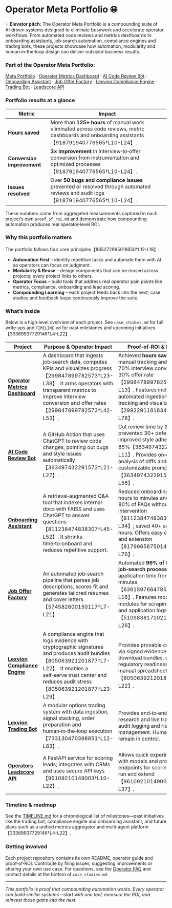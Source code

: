 # Operator Meta Portfolio 🌐

💡 **Elevator pitch:** The Operator Meta Portfolio is a compounding suite of AI‑driven systems designed to eliminate busywork and accelerate operator workflows. From automated code reviews and metrics dashboards to onboarding assistants, job‑search automation, compliance engines and trading bots, these projects showcase how automation, modularity and human‑in‑the‑loop design can deliver outsized business results.

### Part of the Operator Meta Portfolio:
[Meta Portfolio](#) · [Operator Metrics Dashboard](https://github.com/Bigmannot23/operator_metrics_dashboard) · [AI Code Review Bot](https://github.com/Bigmannot23/ai_code_review_bot) · [Onboarding Assistant](https://github.com/Bigmannot23/Onboarding_Assistant) · [Job Offer Factory](https://github.com/Bigmannot23/job_offer_factory_autorun) · [Lexvion Compliance Engine](https://github.com/Bigmannot23/lexvion) · [Trading Bot](https://github.com/Bigmannot23/lexvion_trading_bot_full_auto) · [Leadscore API](https://github.com/Bigmannot23/operators-leadscore-api)

### Portfolio results at a glance
| Metric | Impact |
|---|---|
| **Hours saved** | More than **125+ hours** of manual work eliminated across code reviews, metric dashboards and onboarding assistants【918791940776565†L10-L24】. |
| **Conversion improvement** | **3× improvement** in interview‑to‑offer conversion from instrumentation and optimized processes【918791940776565†L10-L24】. |
| **Issues resolved** | Over **50 bugs and compliance issues** prevented or resolved through automated reviews and audit logs【918791940776565†L10-L24】. |

These numbers come from aggregated measurements captured in each project’s own `proof_of_roi.md` and demonstrate how compounding automation produces real operator‑level ROI.

### Why this portfolio matters
The portfolio follows four core principles【865272995018650†L12-L18】:

- **Automation First** – identify repetitive tasks and automate them with AI so operators can focus on judgment.
- **Modularity & Reuse** – design components that can be reused across projects; every project links to others.
- **Operator Focus** – build tools that address real operator pain points like metrics, compliance, onboarding and lead scoring.
- **Compounding Learning** – each project feeds back into the next; case studies and feedback loops continuously improve the suite.

### What’s inside
Below is a high‑level overview of each project. See `case_studies.md` for full write‑ups and `TIMELINE.md` for past milestones and upcoming initiatives【33369937729146†L4-L22】.

| Project | Purpose & Operator Impact | Proof‑of‑ROI & Features |
|---|---|---|
| **[Operator Metrics Dashboard](https://github.com/Bigmannot23/operator_metrics_dashboard)** | A dashboard that ingests job‑search data, computes KPIs and visualizes progress【299847899782573†L23-L38】. It arms operators with transparent metrics to improve interview conversion and offer rates【299847899782573†L42-L53】. | Achieved **hours saved** in manual tracking and produced 70% interview conversion with 30% offer rate【299847899782573†L6-L13】. Features include automated ingestion, historical tracking and visualizations【299229118183480†L0-L78】. |
| **[AI Code Review Bot](https://github.com/Bigmannot23/ai_code_review_bot)** | A GitHub Action that uses ChatGPT to review code changes, pointing out bugs and style issues automatically【363497432291573†L21-L27】. | Cut review time by **3×**, prevented 30+ defects and improved style adherence by 85%【363497432291573†L4-L11】. Provides on‑demand analysis of diffs and customizable prompts【363497432291573†L45-L56】. |
| **[Onboarding Assistant](https://github.com/Bigmannot23/Onboarding_Assistant)** | A retrieval‑augmented Q&A tool that indexes internal docs with FAISS and uses ChatGPT to answer questions【811238474838307†L45-L52】. It shrinks time‑to‑onboard and reduces repetitive support. | Reduced onboarding time from hours to minutes and answered 80% of FAQs without human intervention【811238474838307†L6-L34】; saved 40+ support hours. Offers easy configuration and extension【817966587501424†L6-L76】. |
| **[Job Offer Factory](https://github.com/Bigmannot23/job_offer_factory_autorun)** | An automated job‑search pipeline that parses job descriptions, scores fit and generates tailored resumes and cover letters【574582600150117†L7-L21】. | Automated **99% of the job‑search process**, cutting application time from hours to minutes【636159766478501†L8-L16】. Features modular modules for scraping, evaluation and application logs【510983817102102†L11-L26】. |
| **[Lexvion Compliance Engine](https://github.com/Bigmannot23/lexvion)** | A compliance engine that logs evidence with cryptographic signatures and produces audit bundles【805063921201877†L7-L22】. It enables a self‑serve trust center and reduces audit stress【805063921201877†L23-L29】. | Provides provable compliance via signed evidence and download bundles, ensuring regulatory readiness without manual spreadsheets【805063921201877†L7-L22】. |
| **[Lexvion Trading Bot](https://github.com/Bigmannot23/lexvion_trading_bot_full_auto)** | A modular options trading system with data ingestion, signal stacking, order preparation and human‑in‑the‑loop execution【733130470398851†L12-L83】. | Provides end‑to‑end pipeline for research and live trading with audit logging and risk management. Human operators remain in control. |
| **[Operators Leadscore API](https://github.com/Bigmannot23/operators-leadscore-api)** | A FastAPI service for scoring leads; integrates with CRMs and uses secure API keys【96109210149003†L10-L22】. | Allows quick experimentation with models and provides endpoints for scoring; simple to run and extend【96109210149003†L24-L37】. |

### Timeline & roadmap
See the [TIMELINE.md](https://github.com/Bigmannot23/meta_portfolio/blob/main/TIMELINE.md) for a chronological list of milestones—past initiatives like the trading bot, compliance engine and onboarding assistant, and future plans such as a unified metrics aggregator and multi‑agent platform【33369937729146†L4-L22】.

### Getting involved
Each project repository contains its own README, operator guide and proof‑of‑ROI. Contribute by filing issues, suggesting improvements or sharing your own use case. For questions, see the [Operator FAQ](https://github.com/Bigmannot23/meta_portfolio/blob/main/notion_portfolio.md) and contact details at the bottom of `case_studies.md`.

---

*This portfolio is proof that compounding automation works. Every operator can build similar systems—start with one tool, measure the ROI, and reinvest those gains into the next.*
